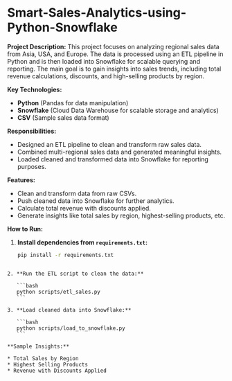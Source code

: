 # Smart-Sales-Analytics-using-Python-Snowflake

**Project Description:**
This project focuses on analyzing regional sales data from Asia, USA, and Europe. The data is processed using an ETL pipeline in Python and is then loaded into Snowflake for scalable querying and reporting. The main goal is to gain insights into sales trends, including total revenue calculations, discounts, and high-selling products by region.

**Key Technologies:**
- **Python** (Pandas for data manipulation)
- **Snowflake** (Cloud Data Warehouse for scalable storage and analytics)
- **CSV** (Sample sales data format)

**Responsibilities:**
- Designed an ETL pipeline to clean and transform raw sales data.
- Combined multi-regional sales data and generated meaningful insights.
- Loaded cleaned and transformed data into Snowflake for reporting purposes.

**Features:**
- Clean and transform data from raw CSVs.
- Push cleaned data into Snowflake for further analytics.
- Calculate total revenue with discounts applied.
- Generate insights like total sales by region, highest-selling products, etc.

**How to Run:**
1. **Install dependencies from `requirements.txt`:**
   ```bash
   pip install -r requirements.txt
````

2. **Run the ETL script to clean the data:**

   ```bash
   python scripts/etl_sales.py
   ```

3. **Load cleaned data into Snowflake:**

   ```bash
   python scripts/load_to_snowflake.py
   ```

**Sample Insights:**

* Total Sales by Region
* Highest Selling Products
* Revenue with Discounts Applied

````
